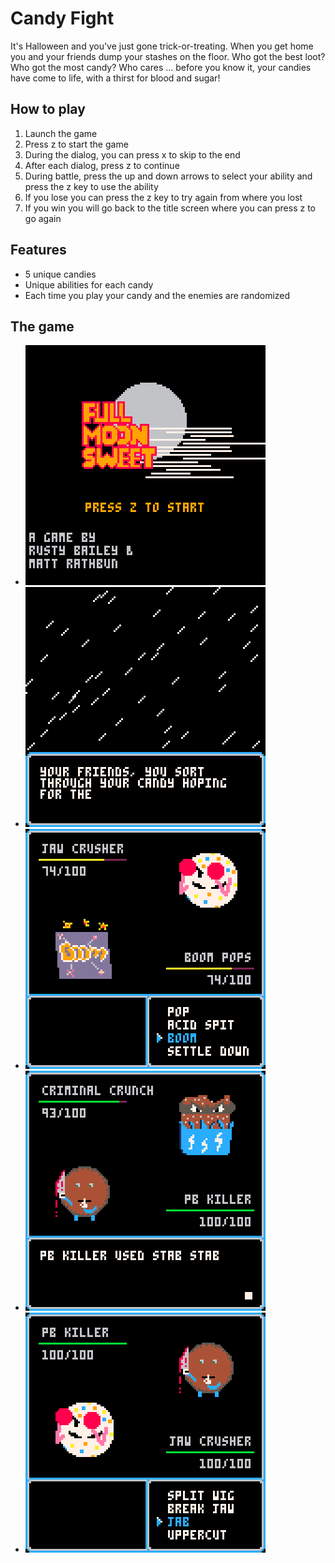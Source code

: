 # Candy Fight
It's Halloween and you've just gone trick-or-treating.  When you get home you and your friends dump your stashes on the floor.  Who got the best loot?  Who got the most candy?  Who cares ... before you know it, your candies have come to life, with a thirst for blood and sugar!

## How to play
1. Launch the game
2. Press z to start the game
3. During the dialog, you can press x to skip to the end
4. After each dialog, press z to continue
5. During battle, press the up and down arrows to select your ability and press the z key to use the ability
6. If you lose you can press the z key to try again from where you lost
7. If you win you will go back to the title screen where you can press z to go again

## Features
* 5 unique candies
* Unique abilities for each candy
* Each time you play your candy and the enemies are randomized

## The game
* ![Title](screens/title.gif)
* ![Intro](screens/intro.gif)
* ![Battle 1](screens/battle_1.gif)
* ![Battle 2](screens/battle_2.gif)
* ![Battle 3](screens/battle_3.gif)
